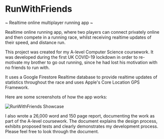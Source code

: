 # RunWithFriends
~ Realtime online multiplayer running app ~

Realtime online running app, where two players can connect privately online and then compete in a running race, whilst receiving realtime updates of their speed, and distance run.

This project was created for my A-level Computer Science coursework. It was developed during the first UK COVID-19 lockdown in order to re-motivate my brother to go out running, since he had lost his motivation with no friends to run with.

It uses a Google Firestore Realtime database to provide realtime updates of statistics throughout the race and uses Apple's Core Location GPS Framework.

Here are some screenshots of how the app works:

![RunWithFriends Showcase](https://user-images.githubusercontent.com/59918630/196775387-dbbfc4a1-9a1c-4f70-a9b8-5d7f1ac21028.png)

I also wrote a 26,000 word and 150 page report, documenting the work as part of the A-level coursework. The document explains the design process, exhibits proposed tests and clearly demonstrates my development process. Please feel free to look through the document.
